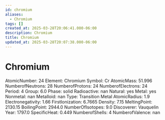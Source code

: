 ```yaml
---
id: chromium
aliases:
  - Chromium
tags: []
created_at: 2025-03-28T20:06:41.000-06:00
description: Chromium
title: Chromium
updated_at: 2025-03-28T20:07:38.000-06:00
---
```


# Chromium
AtomicNumber: 24
Element: Chromium
Symbol: Cr
AtomicMass: 51.996
NumberofNeutrons: 28
NumberofProtons: 24
NumberofElectrons: 24
Period: 4
Group: 6.0
Phase: solid
Radioactive: nan
Natural: yes
Metal: yes
Nonmetal: nan
Metalloid: nan
Type: Transition Metal
AtomicRadius: 1.9
Electronegativity: 1.66
FirstIonization: 6.7665
Density: 7.15
MeltingPoint: 2130.15
BoilingPoint: 2944.0
NumberOfIsotopes: 9.0
Discoverer: Vauquelin
Year: 1797.0
SpecificHeat: 0.449
NumberofShells: 4
NumberofValence: nan
